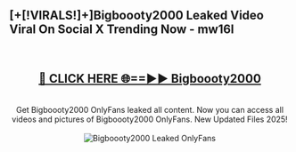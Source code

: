 <h2>[+[!VIRALS!]+]Bigboooty2000 Leaked Video Viral On Social X Trending Now - mw16l</h2>
<br>
<div align="center">
<h2><a href="https://libra.edu.pl?Bigboooty2000" rel="nofollow">🔴 CLICK HERE 🌐==►► Bigboooty2000</a></h2>
<br>
Get Bigboooty2000 OnlyFans leaked all content. Now you can access all videos and pictures of Bigboooty2000 OnlyFans. New Updated Files 2025!
<br>
<br>
<a href="https://libra.edu.pl?Bigboooty2000" rel="nofollow" data-target="animated-image.originalLink"><img src="https://i.ibb.co.com/WyWwxjT/player-gif2.gif" alt="Bigboooty2000 Leaked OnlyFans" style="max-width: 100%; display: inline-block;" data-target="animated-image.originalImage"></a>
</div>
<br>